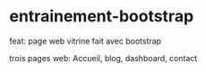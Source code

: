 # entrainement-bootstrap
feat: page web vitrine fait avec bootstrap

trois pages web: Accueil, blog, dashboard, contact

